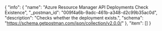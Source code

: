 {
  "info": {
    "name": "Azure Resource Manager API Deployments Check Existence",
    "_postman_id": "009f4a6b-9adc-461b-a348-d2c99b35ac0d",
    "description": "Checks whether the deployment exists.",
    "schema": "https://schema.getpostman.com/json/collection/v2.0.0/"
  },
  "item": []
}